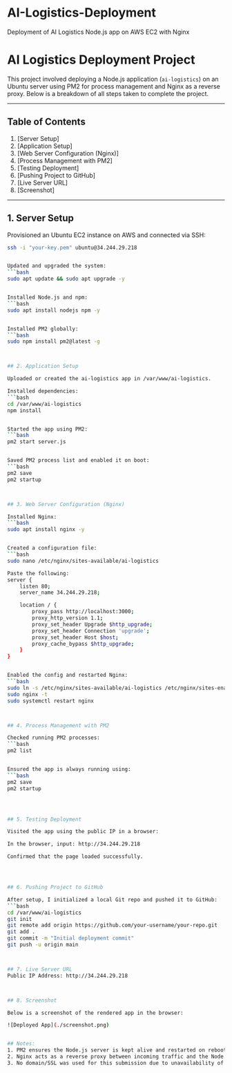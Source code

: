 # AI-Logistics-Deployment
Deployment of AI Logistics Node.js app on AWS EC2 with Nginx


# AI Logistics Deployment Project

This project involved deploying a Node.js application (`ai-logistics`) on an Ubuntu server using PM2 for process management and Nginx as a reverse proxy. Below is a breakdown of all steps taken to complete the project.

---

## Table of Contents

1. [Server Setup]
2. [Application Setup]
3. [Web Server Configuration (Nginx)]
4. [Process Management with PM2]
5. [Testing Deployment]
6. [Pushing Project to GitHub]
7. [Live Server URL]
8. [Screenshot]

---

## 1. Server Setup

Provisioned an Ubuntu EC2 instance on AWS and connected via SSH:
```bash
ssh -i "your-key.pem" ubuntu@34.244.29.218


Updated and upgraded the system:
```bash
sudo apt update && sudo apt upgrade -y


Installed Node.js and npm:
```bash
sudo apt install nodejs npm -y


Installed PM2 globally:
```bash
sudo npm install pm2@latest -g



## 2. Application Setup

Uploaded or created the ai-logistics app in /var/www/ai-logistics.

Installed dependencies:
```bash
cd /var/www/ai-logistics
npm install


Started the app using PM2:
```bash
pm2 start server.js


Saved PM2 process list and enabled it on boot:
```bash
pm2 save
pm2 startup



## 3. Web Server Configuration (Nginx)

Installed Nginx:
```bash
sudo apt install nginx -y


Created a configuration file:
```bash
sudo nano /etc/nginx/sites-available/ai-logistics

Paste the following:
server {
    listen 80;
    server_name 34.244.29.218;

    location / {
        proxy_pass http://localhost:3000;
        proxy_http_version 1.1;
        proxy_set_header Upgrade $http_upgrade;
        proxy_set_header Connection 'upgrade';
        proxy_set_header Host $host;
        proxy_cache_bypass $http_upgrade;
    }
}


Enabled the config and restarted Nginx:
```bash
sudo ln -s /etc/nginx/sites-available/ai-logistics /etc/nginx/sites-enabled/
sudo nginx -t
sudo systemctl restart nginx



## 4. Process Management with PM2

Checked running PM2 processes:
```bash
pm2 list


Ensured the app is always running using:
```bash
pm2 save
pm2 startup




## 5. Testing Deployment

Visited the app using the public IP in a browser:

In the browser, input: http://34.244.29.218

Confirmed that the page loaded successfully.




## 6. Pushing Project to GitHub

After setup, I initialized a local Git repo and pushed it to GitHub:
```bash
cd /var/www/ai-logistics
git init
git remote add origin https://github.com/your-username/your-repo.git
git add .
git commit -m "Initial deployment commit"
git push -u origin main



## 7. Live Server URL
Public IP Address: http://34.244.29.218



## 8. Screenshot

Below is a screenshot of the rendered app in the browser:

![Deployed App](./screenshot.png)


## Notes:
1. PM2 ensures the Node.js server is kept alive and restarted on reboot.
2. Nginx acts as a reverse proxy between incoming traffic and the Node.js app.
3. No domain/SSL was used for this submission due to unavailability of a free domain.
